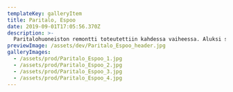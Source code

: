 ```yaml
---
templateKey: galleryItem
title: Paritalo, Espoo
date: 2019-09-01T17:05:56.370Z
description: >-
  Paritalohuoneiston remontti toteutettiin kahdessa vaiheessa. Aluksi suunnittelin asunnon yläkerran ja luottoremonttiporukkani toteutetti remontin heti sen jälkeen. Yläkerran valmistuttua aloitettiin alakerran suunnittelu ja siitä muutaman kuukauden päästä toteutus. Lopputuloksena upea, kahden aikuisen tyylikäs koti.
previewImage: /assets/dev/Paritalo_Espoo_header.jpg
galleryImages:
  - /assets/prod/Paritalo_Espoo_1.jpg
  - /assets/prod/Paritalo_Espoo_2.jpg
  - /assets/prod/Paritalo_Espoo_3.jpg
  - /assets/prod/Paritalo_Espoo_4.jpg
---
```

